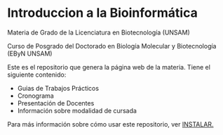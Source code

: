 # Introduccion a la Bioinformática

Materia de Grado de la Licenciatura en Biotecnología (UNSAM)

Curso de Posgrado del Doctorado en Biología Molecular y Biotecnología (EByN UNSAM)

Este es el repositorio que genera la página web de la materia. Tiene el siguiente contenido:

 * Guias de Trabajos Prácticos
 * Cronograma
 * Presentación de Docentes
 * Información sobre modalidad de cursada


Para más información sobre cómo usar este repositorio, ver [INSTALAR.](HOWTO/INSTALAR.md)
   

